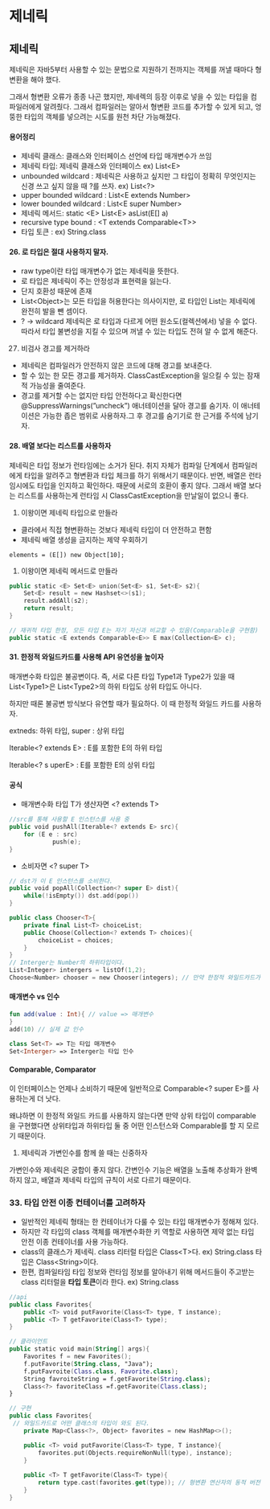 # 제네릭

## 제네릭

제네릭은 자바5부터 사용할 수 있는 문법으로 지원하기 전까지는 객체를 꺼낼 때마다 형변환을 해야 했다.

그래서 형변환 오류가 종종 나곤 했지만, 제네렉의 등장 이후로 넣을 수 있는 타입을 컴파일러에게 알려줬다. 그래서 컴파일러는 알아서 형변환 코드를 추가할 수 있게 되고, 엉뚱한 타입의 객체를 넣으려는 시도를 원천 차단 가능해졌다.

#### 용어정리

* 제네릭 클래스: 클래스와 인터페이스 선언에 타입 매개변수가 쓰임
* 제네릭 타입: 제네릭 클래스와 인터페이스 ex) List\<E>
* unbounded wildcard : 제네릭은 사용하고 싶지만 그 타입이 정확히 무엇인지는 신경 쓰고 싶지 않을 때 ?를 쓰자. ex) List\<?>
* upper bounded wildcard : List\<E extends Number>
* lower bounded wildcard : List\<E super Number>
* 제네릭 메서드: static \<E> List\<E> asList(E\[] a)
* recursive type bound : \<T extends Comparable\<T>>
* 타입 토큰 : ex) String.class

#### 26. 로 타입은 절대 사용하지 말자.

* raw type이란 타입 매개변수가 없는 제네릭을 뜻한다.
* 로 타입은 제네릭이 주는 안정성과 표현력을 잃는다.
* 단지 호환성 때문에 존재
* List\<Object>는 모든 타입을 허용한다는 의사이지만, 로 타입인 List는 제네릭에 완전히 발을 뺀 셈이다.
* ? → wildcard 제네릭은 로 타입과 다르게 어떤 원소도(컬렉션에서) 넣을 수 없다. 따라서 타입 불변성을 지킬 수 있으며 꺼낼 수 있는 타입도 전혀 알 수 없게 해준다.

27. 비검사 경고를 제거하라

* 제네릭은 컴파일러가 안전하지 않은 코드에 대해 경고를 보내준다.
* 할 수 있는 한 모든 경고를 제거하자. ClassCastException을 일으킬 수 있는 잠재적 가능성을 줄여준다.
* 경고를 제거할 수는 없지만 타입 안전하다고 확신한다면 @SuppressWarnings(”uncheck”) 애너테이션을 달아 경고를 숨기자. 이 애너테이션은 가능한 좁은 범위로 사용하자.그 후 경고를 숨기기로 한 근거를 주석에 남기자.

#### 28. 배열 보다는 리스트를 사용하자

제네릭은 타입 정보가 런타임에는 소거가 된다. 취지 자체가 컴파일 단계에서 컴파일러에게 타입을 알려주고 형변환과 타입 체크를 하기 위해서기 때문이다. 반면, 배열은 런타임시에도 타입을 인지하고 확인하다. 때문에 서로의 호환이 좋지 않다. 그래서 배열 보다는 리스트를 사용하는게 런타임 시 ClassCastException을 만날일이 없으니 좋다.

1. 이왕이면 제네릭 타입으로 만들라

* 클라에서 직접 형변환하는 것보다 제네릭 타입이 더 안전하고 편함
* 제네릭 배열 생성을 금지하는 제약 우회하기

`elements = (E[]) new Object[10];`

1. 이왕이면 제네릭 메서드로 만들라

```kotlin
public static <E> Set<E> union(Set<E> s1, Set<E> s2){
	Set<E> result = new Hashset<>(s1);
	result.addAll(s2);
	return result;
}

// 재귀적 타입 한정, 모든 타입 E는 자기 자신과 비교할 수 있음(Comparable을 구현함)
public static <E extends Comparable<E>> E max(Collection<E> c);

```

#### 31. 한정적 와일드카드를 사용해 API 유연성을 높이자

매개변수화 타입은 불공변이다. 즉, 서로 다른 타입 Type1과 Type2가 있을 때 List\<Type1>은 List\<Type2>의 하위 타입도 상위 타입도 아니다.

하지만 때론 불공변 방식보다 유연할 때가 필요하다. 이 때 한정적 와일드 카드를 사용하자.

extneds: 하위 타입, super : 상위 타입

Iterable\<? extends E> : E를 포함한 E의 하위 타입

Iterable\<? s uperE> : E를 포함한 E의 상위 타입

#### 공식

* 매개변수화 타입 T가 생산자면 \<? extends T>

```kotlin
//src를 통해 사용할 E 인스턴스를 사용 중 
public void pushAll(Iterable<? extends E> src){ 
	for (E e : src) 
			push(e);
}
```

* 소비자면 \<? super T>

```kotlin
// dst가 이 E 인스턴스를 소비한다.
public void popAll(Collection<? super E> dist){
	while(!isEmpty()) dst.add(pop())
}
```

```kotlin
public class Chooser<T>{
	private final List<T> choiceList;
	public Choose(Collection<? extends T> choices){
		choiceList = choices;
	}
}
// Interger는 Number의 하위타입이다.
List<Integer> intergers = listOf(1,2);
Choose<Number> chooser = new Chooser(integers); // 만약 한정적 와일드카드가 아니였다면 못 넣음. 
```

#### 매개변수 vs 인수

```kotlin
fun add(value : Int){ // value => 매개변수 
}
add(10) // 실제 값 인수 

class Set<T> => T는 타입 매개변수
Set<Interger> => Interger는 타입 인수 
```

#### Comparable, Comparator

이 인터페이스는 언제나 소비하기 때문에 일반적으로 Comparable\<? super E>를 사용하는게 더 낫다.

왜냐하면 이 한정적 와일드 카드를 사용하지 않는다면 만약 상위 타입이 comparable을 구현했다면 상위타입과 하위타입 둘 중 어떤 인스턴스와 Comparable를 할 지 모르기 때문이다.

1. 제네릭과 가변인수를 함께 쓸 때는 신중하자

가변인수와 제네릭은 궁합이 좋지 않다. 간변인수 기능은 배열을 노출해 추상화가 완벽하지 않고, 배열과 제네릭 타입의 규칙이 서로 다르기 때문이다.

### 33. 타입 안전 이종 컨테이너를 고려하자

* 일반적인 제네릭 형태는 한 컨테이너가 다룰 수 있는 타입 매개변수가 정해져 있다.
* 하지만 각 타입의 class 객체를 매개변수화한 키 역할로 사용하면 제약 없는 타입 안전 이종 컨테이너를 사용 가능하다.
* class의 클래스가 제네릭. class 리터럴 타입은 Class\<T>다. ex) String.class 타입은 Class\<String>이다.
* 한편, 컴파일타임 타입 정보와 런타임 정보를 알아내기 위해 메서드들이 주고받는 class 리터럴을 **타입 토큰**이라 한다. ex) String.class

```kotlin
//api
public class Favorites{
	public <T> void putFavorite(Class<T> type, T instance);
	public <T> T getFavorite(Class<T> type);
}

// 클라이언트 
public static void main(String[] args){
	Favorites f = new Favorites();
	f.putFavorite(String.class, "Java");
	f.putFavroite(Class.class, Favorite.class);
	String favroiteString = f.getFavorite(String.class);
	Class<?> favoriteClass =f.getFavorite(Class.class);
}

// 구현 
public class Favorites{
 // 와일드카드로 어떤 클래스의 타입이 와도 된다. 
	private Map<Class<?>, Object> favorites = new HashMap<>();

	public <T> void putFavorite(Class<T> type, T instance){
		favorites.put(Objects.requireNonNull(type), instance);
	}
	
	public <T> T getFavorite(Class<T> type){
		return type.cast(favorites.get(type)); // 형변환 연산자의 동적 버전
	}
}

```
